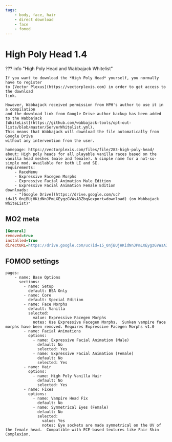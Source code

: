```yaml
---
tags:
    - body, face, hair
    - direct download
    - face
    - fomod
---
```


# High Poly Head 1.4

??? info "High Poly Head and Wabbajack Whitelist"

    If you want to download the *High Poly Head* yourself, you normally have to register
    to [Vector Plexus](https://vectorplexis.com) in order to get access to the download
    link.

    However, Wabbajack received permission from HPH's author to use it in a compilation
    and the download link from Google Drive author backup has been added to the Wabbajack
    [WhiteList](https://github.com/wabbajack-tools/opt-out-lists/blob/master/ServerWhitelist.yml).
    This means that Wabbajack will download the file automatically from Google Drive
    without any intervention from the user.

```project_info
homepage: https://vectorplexis.com/files/file/283-high-poly-head/
about: High poly heads for all playable vanilla races based on the vanilla head meshes (male and female). A simple name for a not-so-simple mod. Available for both LE and SE.
requirements:
    - RaceMenu
    - Expressive Facegen Morphs
    - Expressive Facial Animation Male Edition
    - Expressive Facial Animation Female Edition
downloads:
    - "[Google Drive](https://drive.google.com/uc?id=15_0njBUjHKidNnJPmLXEygzGVWsA3Zbq&export=download) (on Wabbajack WhiteList)"
```

## MO2 meta

```ini
[General]
removed=true
installed=true
directURL=https://drive.google.com/uc?id=15_0njBUjHKidNnJPmLXEygzGVWsA3Zbq&export=download
```

## FOMOD settings

```fomod_settings
pages:
    - name: Base Options
      sections:
        - name: Setup
          default: BSA Only
        - name: Core
          default: Special Edition
        - name: Face Morphs
          default: Vanilla
          selected:
            value: Expressive Facegen Morphs
            notes: Use Expressive Facegen Morphs.  Sunken vampire face morphs have been removed. Requires Expressive Facegen Morphs v1.0
        - name: Facial Animations
          options:
            - name: Expressive Facial Animation (Male)
              default: No
              selected: Yes
            - name: Expressive Facial Animation (Female)
              default: No
              selected: Yes
        - name: Hair
          options:
            - name: High Poly Vanilla Hair
              default: No
              selected: Yes
        - name: Fixes
          options:
            - name: Vampire Head Fix
              default: No
            - name: Symmetrical Eyes (Female)
              default: No
              selected:
                value: Yes
                notes: Eye sockets are made symmetrical on the UV of the female head.  Compatible with ECE-based textures like Fair Skin Complexion.
```
